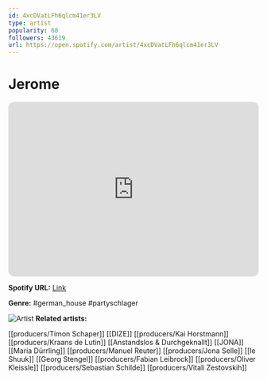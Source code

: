 ```yaml
---
id: 4xcDVatLFh6qlcm41er3LV
type: artist
popularity: 68
followers: 43619
url: https://open.spotify.com/artist/4xcDVatLFh6qlcm41er3LV
---
```

# Jerome

<iframe style="border-radius:12px" src="https://open.spotify.com/embed/artist/4xcDVatLFh6qlcm41er3LV" width="100%" height="352" frameBorder="0" allowfullscreen="" allow="autoplay; clipboard-write; encrypted-media; fullscreen; picture-in-picture" loading="lazy"></iframe>

**Spotify URL:** [Link](https://open.spotify.com/artist/4xcDVatLFh6qlcm41er3LV)

**Genre:**  #german_house #partyschlager

![Artist](https://i.scdn.co/image/ab6761610000e5eb82786fb96913ab03c7ddf376)
**Related artists:**

[[producers/Timon Schaper]]
[[DIZE]]
[[producers/Kai Horstmann]]
[[producers/Kraans de Lutin]]
[[Anstandslos & Durchgeknallt]]
[[JONA]]
[[Maria Dürrling]]
[[producers/Manuel Reuter]]
[[producers/Jona Selle]]
[[le Shuuk]]
[[Georg Stengel]]
[[producers/Fabian Leibrock]]
[[producers/Oliver Kleissle]]
[[producers/Sebastian Schilde]]
[[producers/Vitali Zestovskih]]
